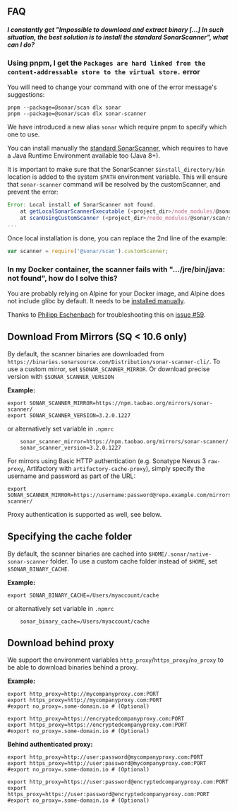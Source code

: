 ## FAQ

#### _I constantly get "Impossible to download and extract binary [...] In such situation, the best solution is to install the standard SonarScanner", what can I do?_
### Using pnpm, I get the `Packages are hard linked from the content-addressable store to the virtual store.` error

You will need to change your command with one of the error message's suggestions:

```
pnpm --package=@sonar/scan dlx sonar
pnpm --package=@sonar/scan dlx sonar-scanner
```

We have introduced a new alias `sonar` which require pnpm to specify which one to use.


You can install manually the [standard SonarScanner](https://docs.sonarsource.com/sonarqube/latest/analyzing-source-code/scanners/sonarscanner/),
which requires to have a Java Runtime Environment available too (Java 8+).

It is important to make sure that the SonarScanner `$install_directory/bin` location is added to the system `$PATH` environment variable. This will ensure that `sonar-scanner` command will be resolved by the customScanner, and prevent the error:

```javascript
Error: Local install of SonarScanner not found.
    at getLocalSonarScannerExecutable (<project_dir>/node_modules/@sonar/scan/src/sonar-scanner-executable.js:153:11)
    at scanUsingCustomScanner (<project_dir>/node_modules/@sonar/scan/src/index.js:52:3)
...
```

Once local installation is done, you can replace the 2nd line of the example:

```javascript
var scanner = require('@sonar/scan').customScanner;
```

### In my Docker container, the scanner fails with ".../jre/bin/java: not found", how do I solve this?

You are probably relying on Alpine for your Docker image, and Alpine does not include glibc by default.
It needs to be [installed manually](https://laptrinhx.com/docker-for-mac-alpine-glibc-issues-802275018).

Thanks to [Philipp Eschenbach](https://github.com/peh) for troubleshooting this on [issue #59](https://github.com/bellingard/sonar-scanner-npm/issues/59).

## Download From Mirrors (SQ < 10.6 only)

By default, the scanner binaries are downloaded from `https://binaries.sonarsource.com/Distribution/sonar-scanner-cli/`.
To use a custom mirror, set `$SONAR_SCANNER_MIRROR`. Or download precise version with `$SONAR_SCANNER_VERSION`

**Example:**

```shell
export SONAR_SCANNER_MIRROR=https://npm.taobao.org/mirrors/sonar-scanner/
export SONAR_SCANNER_VERSION=3.2.0.1227
```

or alternatively set variable in `.npmrc`

```
    sonar_scanner_mirror=https://npm.taobao.org/mirrors/sonar-scanner/
    sonar_scanner_version=3.2.0.1227
```

For mirrors using Basic HTTP authentication (e.g. Sonatype Nexus 3 `raw-proxy`, Artifactory with `artifactory-cache-proxy`), simply specify the username and password
as part of the URL:

```shell
export SONAR_SCANNER_MIRROR=https://username:password@repo.example.com/mirrors/sonar-scanner/
```

Proxy authentication is supported as well, see below.

## Specifying the cache folder

By default, the scanner binaries are cached into `$HOME/.sonar/native-sonar-scanner` folder.
To use a custom cache folder instead of `$HOME`, set `$SONAR_BINARY_CACHE`.

**Example:**

```shell
export SONAR_BINARY_CACHE=/Users/myaccount/cache
```

or alternatively set variable in `.npmrc`

```
    sonar_binary_cache=/Users/myaccount/cache
```

## Download behind proxy

We support the environment variables `http_proxy`/`https_proxy`/`no_proxy` to be able to download binaries behind a proxy.

**Example:**

```shell
export http_proxy=http://mycompanyproxy.com:PORT
export https_proxy=http://mycompanyproxy.com:PORT
#export no_proxy=.some-domain.io # (Optional)

export http_proxy=https://encryptedcompanyproxy.com:PORT
export https_proxy=https://encryptedcompanyproxy.com:PORT
#export no_proxy=.some-domain.io # (Optional)
```

**Behind authenticated proxy:**

```shell
export http_proxy=http://user:password@mycompanyproxy.com:PORT
export https_proxy=http://user:password@mycompanyproxy.com:PORT
#export no_proxy=.some-domain.io # (Optional)

export http_proxy=https://user:password@encryptedcompanyproxy.com:PORT
export https_proxy=https://user:password@encryptedcompanyproxy.com:PORT
#export no_proxy=.some-domain.io # (Optional)
```
